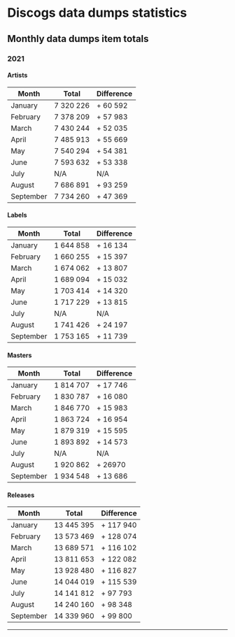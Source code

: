 # Discogs data dumps statistics

## Monthly data dumps item totals

### 2021

#### Artists

| Month     | Total     | Difference |
|-----------|-----------|------------|
| January   | 7 320 226 | + 60 592   |
| February  | 7 378 209 | + 57 983   |
| March     | 7 430 244 | + 52 035   |
| April     | 7 485 913 | + 55 669   |
| May       | 7 540 294 | + 54 381   |
| June      | 7 593 632 | + 53 338   |
| July      | N/A       | N/A        |
| August    | 7 686 891 | + 93 259   |
| September | 7 734 260 | + 47 369   |


#### Labels

| Month     | Total     | Difference |
|-----------|-----------|------------|
| January   | 1 644 858 | + 16 134   |
| February  | 1 660 255 | + 15 397   |
| March     | 1 674 062 | + 13 807   |
| April     | 1 689 094 | + 15 032   |
| May       | 1 703 414 | + 14 320   |
| June      | 1 717 229 | + 13 815   |
| July      | N/A       | N/A        |
| August    | 1 741 426 | + 24 197   |
| September | 1 753 165 | + 11 739   |

#### Masters

| Month     | Total     | Difference |
|-----------|-----------|------------|
| January   | 1 814 707 | + 17 746   |
| February  | 1 830 787 | + 16 080   |
| March     | 1 846 770 | + 15 983   |
| April     | 1 863 724 | + 16 954   |
| May       | 1 879 319 | + 15 595   |
| June      | 1 893 892 | + 14 573   |
| July      | N/A       | N/A        |
| August    | 1 920 862 | + 26970    |
| September | 1 934 548 | + 13 686   |

#### Releases

| Month     | Total      | Difference |
|-----------|------------|------------|
| January   | 13 445 395 | + 117 940  |
| February  | 13 573 469 | + 128 074  |
| March     | 13 689 571 | + 116 102  |
| April     | 13 811 653 | + 122 082  |
| May       | 13 928 480 | + 116 827  |
| June      | 14 044 019 | + 115 539  |
| July      | 14 141 812 | +  97 793  |
| August    | 14 240 160 | +  98 348  |
| September | 14 339 960 | +  99 800  |

---
